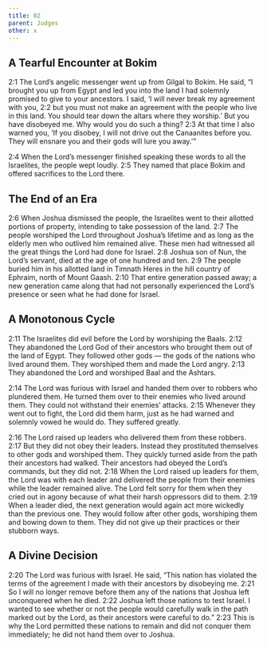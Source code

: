 ```yaml
---
title: 02
parent: Judges
other: x
---
```



## A Tearful Encounter at Bokim

<a name="2:1">2:1</a> The Lord’s angelic messenger went up from Gilgal to Bokim. He said, “I brought you up from Egypt and led you into the land I had solemnly promised to give to your ancestors. I said, ‘I will never break my agreement with you, <a name="2:2">2:2</a> but you must not make an agreement with the people who live in this land. You should tear down the altars where they worship.’ But you have disobeyed me. Why would you do such a thing? <a name="2:3">2:3</a> At that time I also warned you, ‘If you disobey, I will not drive out the Canaanites before you. They will ensnare you and their gods will lure you away.’”

<a name="2:4">2:4</a> When the Lord’s messenger finished speaking these words to all the Israelites, the people wept loudly. <a name="2:5">2:5</a> They named that place Bokim and offered sacrifices to the Lord there.

## The End of an Era

<a name="2:6">2:6</a> When Joshua dismissed the people, the Israelites went to their allotted portions of property, intending to take possession of the land. <a name="2:7">2:7</a> The people worshiped the Lord throughout Joshua’s lifetime and as long as the elderly men who outlived him remained alive. These men had witnessed all the great things the Lord had done for Israel. <a name="2:8">2:8</a> Joshua son of Nun, the Lord’s servant, died at the age of one hundred and ten. <a name="2:9">2:9</a> The people buried him in his allotted land in Timnath Heres in the hill country of Ephraim, north of Mount Gaash. <a name="2:10">2:10</a> That entire generation passed away; a new generation came along that had not personally experienced the Lord’s presence or seen what he had done for Israel.

## A Monotonous Cycle

<a name="2:11">2:11</a> The Israelites did evil before the Lord by worshiping the Baals. <a name="2:12">2:12</a> They abandoned the Lord God of their ancestors who brought them out of the land of Egypt. They followed other gods — the gods of the nations who lived around them. They worshiped them and made the Lord angry. <a name="2:13">2:13</a> They abandoned the Lord and worshiped Baal and the Ashtars.

<a name="2:14">2:14</a> The Lord was furious with Israel and handed them over to robbers who plundered them. He turned them over to their enemies who lived around them. They could not withstand their enemies’ attacks. <a name="2:15">2:15</a> Whenever they went out to fight, the Lord did them harm, just as he had warned and solemnly vowed he would do. They suffered greatly.

<a name="2:16">2:16</a> The Lord raised up leaders who delivered them from these robbers. <a name="2:17">2:17</a> But they did not obey their leaders. Instead they prostituted themselves to other gods and worshiped them. They quickly turned aside from the path their ancestors had walked. Their ancestors had obeyed the Lord’s commands, but they did not. <a name="2:18">2:18</a> When the Lord raised up leaders for them, the Lord was with each leader and delivered the people from their enemies while the leader remained alive. The Lord felt sorry for them when they cried out in agony because of what their harsh oppressors did to them. <a name="2:19">2:19</a> When a leader died, the next generation would again act more wickedly than the previous one. They would follow after other gods, worshiping them and bowing down to them. They did not give up their practices or their stubborn ways.

## A Divine Decision

<a name="2:20">2:20</a> The Lord was furious with Israel. He said, “This nation has violated the terms of the agreement I made with their ancestors by disobeying me. <a name="2:21">2:21</a> So I will no longer remove before them any of the nations that Joshua left unconquered when he died. <a name="2:22">2:22</a> Joshua left those nations to test Israel. I wanted to see whether or not the people would carefully walk in the path marked out by the Lord, as their ancestors were careful to do.” <a name="2:23">2:23</a> This is why the Lord permitted these nations to remain and did not conquer them immediately; he did not hand them over to Joshua.
